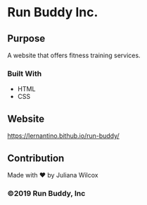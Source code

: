 # Run Buddy Inc.

## Purpose
A website that offers fitness training services.

### Built With
* HTML
* CSS

## Website
https://lernantino.bithub.io/run-buddy/

## Contribution
Made with ❤️ by Juliana Wilcox

### ©️2019 Run Buddy, Inc
